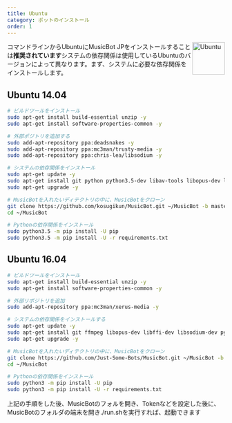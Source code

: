 ```yaml
---
title: Ubuntu
category: ボットのインストール
order: 1
---
```


<img class="doc-img" src="{{ site.baseurl }}/images/ubuntu.png" alt="Ubuntu" style="width: 75px; float: right;"/>

コマンドラインからUbuntuにMusicBot JPをインストールすることは**推奨されています**システムの依存関係は使用しているUbuntuのバージョンによって異なります。まず、システムに必要な依存関係をインストールします。

## Ubuntu 14.04
~~~ bash
# ビルドツールをインストール
sudo apt-get install build-essential unzip -y
sudo apt-get install software-properties-common -y

# 外部ポジトリを追加する
sudo add-apt-repository ppa:deadsnakes -y
sudo add-apt-repository ppa:mc3man/trusty-media -y
sudo add-apt-repository ppa:chris-lea/libsodium -y

# システムの依存関係をインストール
sudo apt-get update -y
sudo apt-get install git python python3.5-dev libav-tools libopus-dev libffi-dev libsodium-dev python3-pip -y
sudo apt-get upgrade -y

# MusicBotを入れたいディテクトリの中に、MusicBotをクローン
git clone https://github.com/kosugikun/MusicBot.git ~/MusicBot -b master
cd ~/MusicBot

# Pythonの依存関係をインストール
sudo python3.5 -m pip install -U pip
sudo python3.5 -m pip install -U -r requirements.txt 
~~~

## Ubuntu 16.04
~~~ bash
# ビルドツールをインストール
sudo apt-get install build-essential unzip -y
sudo apt-get install software-properties-common -y

# 外部リポジトリを追加
sudo add-apt-repository ppa:mc3man/xerus-media -y

# システムの依存関係をインストールする
sudo apt-get update -y
sudo apt-get install git ffmpeg libopus-dev libffi-dev libsodium-dev python3-pip python3-dev -y
sudo apt-get upgrade -y

# MusicBotを入れたいディテクトリの中に、MusicBotをクローン
git clone https://github.com/Just-Some-Bots/MusicBot.git ~/MusicBot -b master
cd ~/MusicBot

# Pythonの依存関係をインストール
sudo python3 -m pip install -U pip
sudo python3 -m pip install -U -r requirements.txt 
~~~

上記の手順をした後、MusicBotのフォルを開き、Tokenなどを設定した後に、
MusicBotのフォルダの端末を開き./run.shを実行すれば、起動できます
